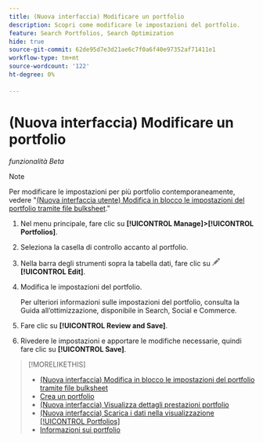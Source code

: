 ```yaml
---
title: (Nuova interfaccia) Modificare un portfolio
description: Scopri come modificare le impostazioni del portfolio.
feature: Search Portfolios, Search Optimization
hide: true
source-git-commit: 62de95d7e3d21ae6c7f0a6f40e97352af71411e1
workflow-type: tm+mt
source-wordcount: '122'
ht-degree: 0%

---
```


# (Nuova interfaccia) Modificare un portfolio

*funzionalità Beta*

>[!NOTE]
>
>Per modificare le impostazioni per più portfolio contemporaneamente, vedere &quot;[(Nuova interfaccia utente) Modifica in blocco le impostazioni del portfolio tramite file bulksheet](portfolio-bulksheets.md).&quot;

1. Nel menu principale, fare clic su **[!UICONTROL Manage]>[!UICONTROL Portfolios]**.

1. Seleziona la casella di controllo accanto al portfolio.

1. Nella barra degli strumenti sopra la tabella dati, fare clic su ![Modifica](/help/search-social-commerce/assets/edit.png "Modifica") **[!UICONTROL Edit]**.

1. Modifica le impostazioni del portfolio.

   Per ulteriori informazioni sulle impostazioni del portfolio, consulta la Guida all’ottimizzazione, disponibile in Search, Social e Commerce.

1. Fare clic su **[!UICONTROL Review and Save]**.

1. Rivedere le impostazioni e apportare le modifiche necessarie, quindi fare clic su **[!UICONTROL Save]**.

>[!MORELIKETHIS]
>
>* [(Nuova interfaccia) Modifica in blocco le impostazioni del portfolio tramite file bulksheet](portfolio-bulksheets.md)
>* [Crea un portfolio](portfolio-create.md)
>* [(Nuova interfaccia) Visualizza dettagli prestazioni portfolio](portfolio-details.md)
>* [(Nuova interfaccia) Scarica i dati nella visualizzazione [!UICONTROL Portfolios]](portfolio-view-report.md)
>* [Informazioni sui portfolio](portfolio-about.md)
